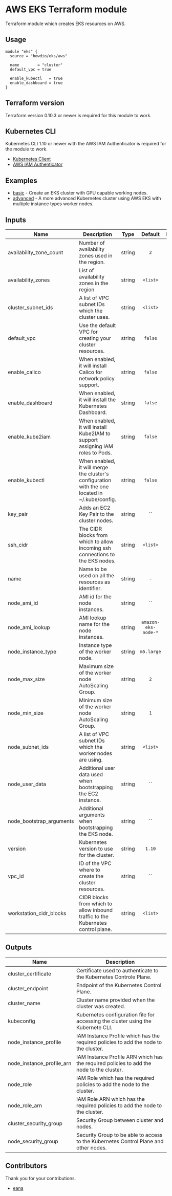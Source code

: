 # AWS EKS Terraform module
Terraform module which creates EKS resources on AWS.

## Usage
```hcl
module "eks" {
  source = "howdio/eks/aws"

  name        = "cluster"
  default_vpc = true

  enable_kubectl   = true
  enable_dashboard = true
}
```

## Terraform version
Terraform version 0.10.3 or newer is required for this module to work.

## Kubernetes CLI
Kubernetes CLI 1.10 or newer with the AWS IAM Authenticator is required for the module to work.

* [Kubernetes Client](https://kubernetes.io/docs/imported/release/notes/#client-binaries)
* [AWS IAM Authenticator](https://github.com/kubernetes-sigs/aws-iam-authenticator)

## Examples
* [basic](https://github.com/howdio/terraform-aws-eks/tree/master/examples/basic) - Create an EKS cluster with GPU capable working nodes.
* [advanced](https://github.com/howdio/terraform-aws-eks/tree/master/examples/advanced) - A more advanced Kubernetes cluster using AWS EKS with multiple instance types worker nodes.

## Inputs

| Name | Description | Type | Default | Required |
|------|-------------|:----:|:-----:|:-----:|
| availability_zone_count | Number of availability zones used in the region. | string | `2` | no |
| availability_zones | List of availability zones in the region | string | `<list>` | no |
| cluster_subnet_ids | A list of VPC subnet IDs which the cluster uses. | string | `<list>` | no |
| default_vpc | Use the default VPC for creating your cluster resources. | string | `false` | no |
| enable_calico | When enabled, it will install Calico for network policy support. | string | `false` | no |
| enable_dashboard | When enabled, it will install the Kubernetes Dashboard. | string | `false` | no |
| enable_kube2iam | When enabled, it will install Kube2IAM to support assigning IAM roles to Pods. | string | `false` | no |
| enable_kubectl | When enabled, it will merge the cluster's configuration with the one located in ~/.kube/config. | string | `false` | no |
| key_pair | Adds an EC2 Key Pair to the cluster nodes. | string | `` | no |
| ssh_cidr | The CIDR blocks from which to allow incoming ssh connections to the EKS nodes. | string | `<list>` | no |
| name | Name to be used on all the resources as identifier. | string | - | yes |
| node_ami_id | AMI id for the node instances. | string | `` | no |
| node_ami_lookup | AMI lookup name for the node instances. | string | `amazon-eks-node-*` | no |
| node_instance_type | Instance type of the worker node. | string | `m5.large` | no |
| node_max_size | Maximum size of the worker node AutoScaling Group. | string | `2` | no |
| node_min_size | Minimum size of the worker node AutoScaling Group. | string | `1` | no |
| node_subnet_ids | A list of VPC subnet IDs which the worker nodes are using. | string | `<list>` | no |
| node_user_data | Additional user data used when bootstrapping the EC2 instance. | string | `` | no |
| node_bootstrap_arguments | Additional arguments when bootstrapping the EKS node. | string | `` | no |
| version | Kubernetes version to use for the cluster. | string | `1.10` | no |
| vpc_id | ID of the VPC where to create the cluster resources. | string | `` | no |
| workstation_cidr_blocks | CIDR blocks from which to allow inbound traffic to the Kubernetes control plane. | string | `<list>` | no |

## Outputs

| Name | Description |
|------|-------------|
| cluster_certificate | Certificate used to authenticate to the Kubernetes Controle Plane. |
| cluster_endpoint | Endpoint of the Kubernetes Control Plane. |
| cluster_name | Cluster name provided when the cluster was created. |
| kubeconfig | Kubernetes configuration file for accessing the cluster using the Kubernete CLI. |
| node_instance_profile | IAM Instance Profile which has the required policies to add the node to the cluster. |
| node_instance_profile_arn | IAM Instance Profile ARN which has the required policies to add the node to the cluster. |
| node_role | IAM Role which has the required policies to add the node to the cluster. |
| node_role_arn | IAM Role ARN which has the required policies to add the node to the cluster. |
| cluster_security_group | Security Group between cluster and nodes. |
| node_security_group | Security Group to be able to access to the Kubernetes Control Plane and other nodes. |

## Contributors
Thank you for your contributions.

* [eana](https://github.com/eana)
